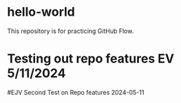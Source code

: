 # hello-world
This repository is for practicing GitHub Flow.

# Testing out repo features EV 5/11/2024

#EJV Second Test on Repo features 2024-05-11
